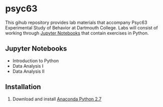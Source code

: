 # psyc63
This gihub repository provides lab materials that accompany Psyc63 Experimental Study of Behavior at Dartmouth College.  Labs will consist of working through [Jupyter Notebooks](http://jupyter.org/) that contain exercises in Python.

## Jupyter Notebooks
- Introduction to Python
- Data Analysis I
- Data Analysis II

## Installation
1. Download and install [Anaconda Python 2.7]([https://www.continuum.io/downloads)
